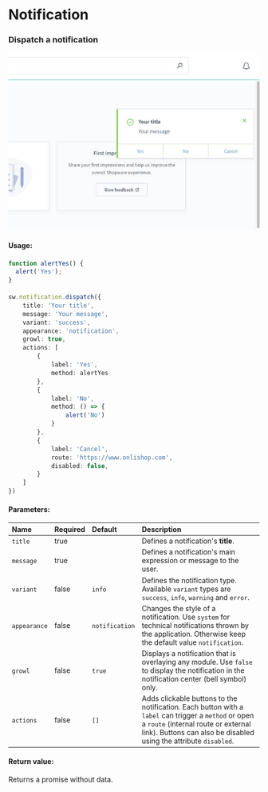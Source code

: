 # Notification

### Dispatch a notification

![notification example](./assets/notification-example.jpg)

#### Usage:  
```ts
function alertYes() {
  alert('Yes');
}

sw.notification.dispatch({
    title: 'Your title',
    message: 'Your message',
    variant: 'success',
    appearance: 'notification',
    growl: true,
    actions: [
        {
            label: 'Yes',
            method: alertYes
        },
        {
            label: 'No',
            method: () => {
                alert('No')
            }
        },
        {
            label: 'Cancel',
            route: 'https://www.onlishop.com',
            disabled: false,
        }
    ]
})
```

#### Parameters:
| Name         | Required | Default        | Description                                                                                                                                                                                                     |
|:-------------|:---------|:---------------|:----------------------------------------------------------------------------------------------------------------------------------------------------------------------------------------------------------------|
| `title`      | true     |                | Defines a notification's **title**.                                                                                                                                                                             |
| `message`    | true     |                | Defines a notification's main expression or message to the user.                                                                                                                                                |
| `variant`    | false    | `info`         | Defines the notification type. Available `variant` types are `success`, `info`, `warning` and `error`.                                                                                                          |
| `appearance` | false    | `notification` | Changes the style of a notification. Use `system` for technical notifications thrown by the application. Otherwise keep the default value `notification`.                                                       |
| `growl`      | false    | `true`         | Displays a notification that is overlaying any module. Use `false` to display the notification in the notification center (bell symbol) only.                                                                   |
| `actions`    | false    | `[]`           | Adds clickable buttons to the notification. Each button with a `label` can trigger a `method` or open a `route` (internal route or external link). Buttons can also be disabled using the attribute `disabled`. |

#### Return value:
Returns a promise without data.
